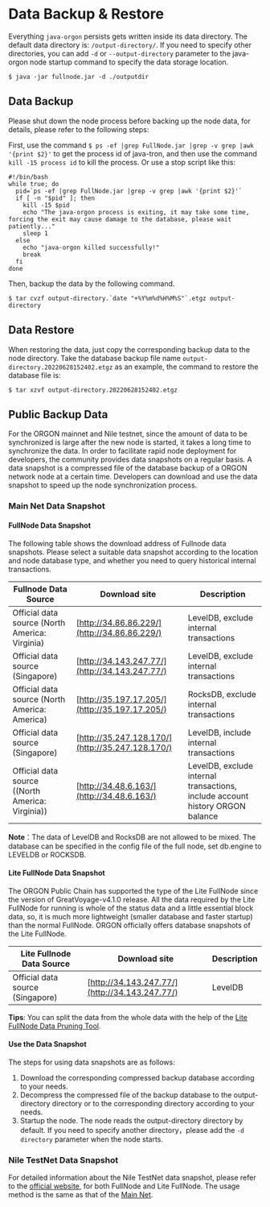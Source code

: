 # Data Backup & Restore

Everything `java-orgon` persists gets written inside its data directory. The default data directory is: `/output-directory/`. If you need to specify other directories, you can add `-d` or `--output-directory` parameter to the java-orgon node startup command to specify the data storage location.

```
$ java -jar fullnode.jar -d ./outputdir
```

## Data Backup
Please shut down the node process before backing up the node data, for details, please refer to the following steps:

First, use the command `$ ps -ef |grep FullNode.jar |grep -v grep |awk '{print $2}'` to get the process id of java-tron, and then use the command `kill -15 process id` to kill the process. Or use a stop script like this:

```
#!/bin/bash
while true; do
  pid=`ps -ef |grep FullNode.jar |grep -v grep |awk '{print $2}'`
  if [ -n "$pid" ]; then
    kill -15 $pid
    echo "The java-orgon process is exiting, it may take some time, forcing the exit may cause damage to the database, please wait patiently..."
    sleep 1
  else
    echo "java-orgon killed successfully!"
    break
  fi
done
```

Then, backup the data by the following command.

```
$ tar cvzf output-directory.`date "+%Y%m%d%H%M%S"`.etgz output-directory
```

## Data Restore

When restoring the data, just copy the corresponding backup data to the node directory. Take the database backup file name `output-directory.20220628152402.etgz` as an example, the command to restore the database file is:

```
$ tar xzvf output-directory.20220628152402.etgz
```

## Public Backup Data

For the ORGON mainnet and Nile testnet, since the amount of data to be synchronized is large after the new node is started, it takes a long time to synchronize the data. In order to facilitate rapid node deployment for developers, the community provides data snapshots on a regular basis. A data snapshot is a compressed file of the database backup of a ORGON network node at a certain time. Developers can download and use the data snapshot to speed up the node synchronization process.

### Main Net Data Snapshot

#### FullNode Data Snapshot

The following table shows the download address of Fullnode data snapshots. Please select a suitable data snapshot according to the location and node database type, and whether you need to query historical internal transactions.


| Fullnode Data Source | Download site | Description |
| -------- | -------- | -------- |
| Official data source (North America: Virginia)   | [http://34.86.86.229/](http://34.86.86.229/)     | LevelDB, exclude internal transactions     |
| Official data source (Singapore)    | [http://34.143.247.77/](http://34.143.247.77/)    | 	LevelDB, exclude internal transactions     |
| Official data source (North America: America)    | [http://35.197.17.205/](http://35.197.17.205/)   | RocksDB, exclude internal transactions     |
| Official data source (Singapore)    | [http://35.247.128.170/](http://35.247.128.170/)   | LevelDB, include internal transactions    |
| Official data source ((North America: Virginia))    | [http://34.48.6.163/](http://34.48.6.163/)   | LevelDB, exclude internal transactions, include account history ORGON balance     |


**Note**：The data of LevelDB and RocksDB are not allowed to be mixed. The database can be specified in the config file of the full node, set db.engine to LEVELDB or ROCKSDB.



#### Lite FullNode Data Snapshot


The ORGON Public Chain has supported the type of the Lite FullNode since the version of GreatVoyage-v4.1.0 release. All the data required by the Lite FullNode for running is whole of the status data and a little essential block data, so, it is much more lightweight (smaller database and faster startup) than the normal FullNode. ORGON officially offers database snapshots of the Lite FullNode.


| Lite Fullnode Data Source | Download site | Description |
| -------- | -------- | -------- |
| Official data source (Singapore)  | [http://34.143.247.77/](http://34.143.247.77/)     | LevelDB  |


**Tips**: You can split the data from the whole data with the help of the [Lite FullNode Data Pruning Tool](toolkit.md/#lite-fullnode-data-pruning).

#### Use the Data Snapshot

The steps for using data snapshots are as follows:

1. Download the corresponding compressed backup database according to your needs.
2. Decompress the compressed file of the backup database to the output-directory directory or to the corresponding directory according to your needs.
3. Startup the node. The node reads the output-directory directory by default. If you need to specify another directory，please add the `-d directory` parameter when the node starts.


### Nile TestNet Data Snapshot
For detailed information about the Nile TestNet data snapshot, please refer to the [official website](https://nileex.io/), for both FullNode and Lite FullNode. The usage method is the same as that of the [Main Net](#use-the-data-snapshot).
